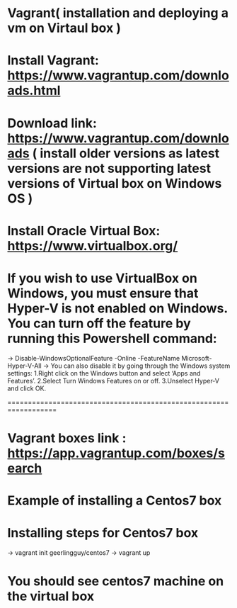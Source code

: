 # Vagrant( installation and deploying a vm on Virtaul box ) 

# Install Vagrant: https://www.vagrantup.com/downloads.html

# Download link: https://www.vagrantup.com/downloads ( install older versions as latest versions are not supporting latest versions of Virtual box on Windows OS )

# Install Oracle Virtual Box: https://www.virtualbox.org/

# If you wish to use VirtualBox on Windows, you must ensure that Hyper-V is not enabled on Windows. You can turn off the feature by running this Powershell command:
-> Disable-WindowsOptionalFeature -Online -FeatureName Microsoft-Hyper-V-All
-> You can also disable it by going through the Windows system settings:
   1.Right click on the Windows button and select ‘Apps and Features’.
   2.Select Turn Windows Features on or off.
   3.Unselect Hyper-V and click OK.

==================================================================

# Vagrant boxes link : https://app.vagrantup.com/boxes/search

# Example of installing a Centos7 box 

# Installing steps for Centos7 box
-> vagrant init geerlingguy/centos7 
-> vagrant up 

# You should see centos7 machine on the virtual box 

